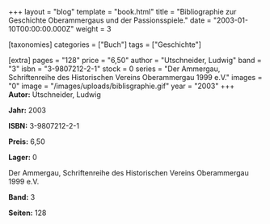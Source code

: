 +++
layout = "blog"
template = "book.html"
title = "Bibliographie zur Geschichte Oberammergaus und der Passionsspiele."
date = "2003-01-10T00:00:00.000Z"
weight = 3

[taxonomies]
categories = ["Buch"]
tags = ["Geschichte"]

[extra]
pages = "128"
price = "6,50"
author = "Utschneider, Ludwig"
band = "3"
isbn = "3-9807212-2-1"
stock = 0
series = "Der Ammergau, Schriftenreihe des Historischen Vereins Oberammergau 1999 e.V."
images = "0"
image = "/images/uploads/biblisgraphie.gif"
year = "2003"
+++
**Autor:** Utschneider, Ludwig

**Jahr:** 2003

**ISBN:** 3-9807212-2-1

**Preis:** 6,50

**Lager:** 0

Der Ammergau, Schriftenreihe des Historischen Vereins Oberammergau 1999 e.V.

**Band:** 3

**Seiten:** 128
